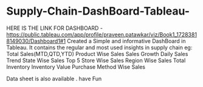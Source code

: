 # Supply-Chain-DashBoard-Tableau-
HERE IS THE LINK FOR DASHBOARD - https://public.tableau.com/app/profile/praveen.patawkar/viz/Book1_17283818149030/Dashboard1#1
Created a Simple and informative DashBoard in Tableau.
It contains the regular and most used insights in supply chain eg:  Total Sales(MTD,QTD,YTD)
 Product Wise Sales
 Sales Growth 
 Daily Sales Trend
 State Wise Sales
 Top 5 Store Wise Sales
 Region Wise Sales 
 Total Inventory 
 Inventory Value
 Purchase Method Wise Sales

Data sheet is also available . have Fun 
